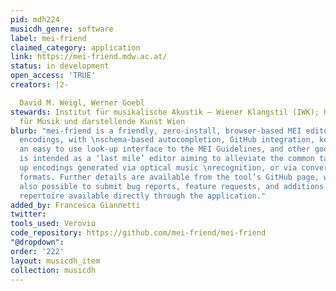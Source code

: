```yaml
---
pid: mdh224
musicdh_genre: software
label: mei-friend
claimed_category: application
link: https://mei-friend.mdw.ac.at/
status: in development
open_access: 'TRUE'
creators: |2-

  David M. Weigl, Werner Goebl
stewards: Institut für musikalische Akustik – Wiener Klangstil (IWK); Universität
  für Musik und darstellende Kunst Wien
blurb: "mei-friend is a friendly, zero-install, browser-based MEI editor for music
  encodings, with \nschema-based autocompletion, GitHub integration, keyboard shortcuts,
  an easy to use look-up interface to the MEI Guidelines, and other goodies. The tool
  is intended as a ‘last mile’ editor aiming to alleviate the common task of cleaning
  up encodings generated via optical music \nrecognition, or via conversion from other
  formats. Further details are available from the tool’s GitHub page, where it is
  also possible to submit bug reports, feature requests, and additions to the public
  repertoire available directly through the application."
added_by: Francesca Giannetti
twitter: 
tools_used: Verovio
code_repository: https://github.com/mei-friend/mei-friend
"@dropdown": 
order: '222'
layout: musicdh_item
collection: musicdh
---
```

